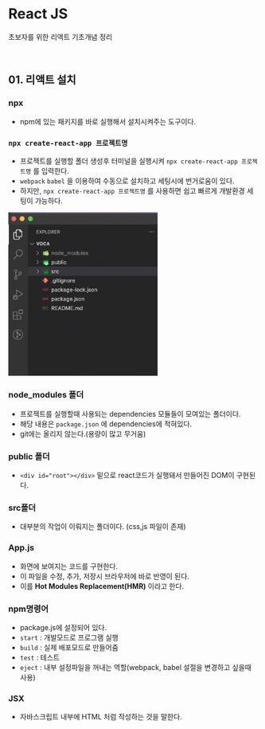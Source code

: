 # React JS

초보자를 위한 리액트 기초개념 정리

<br>

## 01. 리액트 설치
### npx
- npm에 있는 패키지를 바로 실행해서 설치시켜주는 도구이다.

### ``` npx create-react-app 프로젝트명 ```
- 프로젝트를 실행할 폴더 생성후 터미널을 실행시켜  ``` npx create-react-app 프로젝트명 ``` 를 입력한다.
- ```webpack``` ```babel``` 을 이용하여 수동으로 설치하고 세팅시에 번거로움이 있다.
- 하지만, ``` npx create-react-app 프로젝트명 ``` 를 사용하면 쉽고 빠르게 개발환경 세팅이 가능하다.

<img src="/images/react01.png" width="300"/>

### node_modules 폴더
- 프로젝트를 실행할때 사용되는 dependencies 모듈들이 모여있는 폴더이다.
- 해당 내용은 ```package.json``` 에 dependencies에 적혀있다.
- git에는 올리지 않는다.(용량이 많고 무거움)

### public 폴더
- ```<div id="root"></div>``` 밑으로 react코드가 실행돼서 만들어진 DOM이 구현된다.

### src폴더
- 대부분의 작업이 이뤄지는 폴더이다. (css,js 파일이 존재)

### App.js
- 화면에 보여지는 코드를 구현한다.
- 이 파일을 수정, 추가, 저장시 브라우저에 바로 반영이 된다.
- 이를 **Hot Modules Replacement(HMR)** 이라고 한다.

### npm명령어
- package.js에 설정되어 있다. 
- ```start``` : 개발모드로 프로그램 실행 
- ```build``` :  실제 배포모드로 만들어줌
- ```test``` : 테스트
- ```eject``` : 내부 설정파일을 꺼내는 역할(webpack, babel 설절을 변경하고 싶을때 사용)

### JSX
- 자바스크립트 내부에 HTML 처럼 작성하는 것을 말한다.



